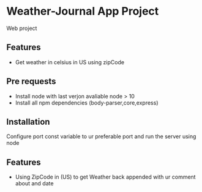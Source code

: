 # Weather-Journal App Project
 Web project 
## Features
* Get weather in celsius in US using zipCode
## Pre requests
* Install node with last verjon avaliable node > 10
* Install all npm dependencies (body-parser,core,express)
## Installation
Configure port const variable to ur preferable port and run the server using node
## Features
* Using ZipCode in (US) to get Weather back appended with ur comment about and date 